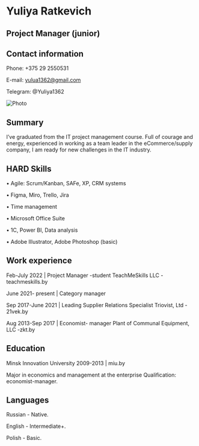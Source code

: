 # Yuliya Ratkevich

## Project Manager (junior)

## Contact information

Phone: +375 29 2550531

E-mail: yulua1362@gmail.com

Telegram: @Yuliya1362

![Photo](IMG_5665-=.jpg)

## Summary

I’ve graduated from the IT project management course.
Full of courage and energy, experienced in working as a team leader in the eCommerce/supply company, I am ready for new challenges in the IT industry.

## HARD Skills

• Agile: Scrum/Kanban, SAFe, XP, CRM systems

• Figma, Miro, Trello, Jira

• Time management

• Microsoft Office Suite

• 1С, Power BI, Data analysis

• Adobe Illustrator, Adobe Photoshop (basic)

## Work experience

Feb-July 2022 | Project Manager -student
TeachMeSkills LLC - teachmeskills.by

June 2021- present | Category manager

Sep 2017-June 2021 | Leading Supplier Relations Specialist
Triovist, Ltd - 21vek.by

Aug 2013-Sep 2017 | Economist- manager
Plant of Communal Equipment, LLC -zkt.by

## Education

Minsk Innovation University
2009-2013 | miu.by

Major in economics and management at the enterprise
Qualification: economist-manager.

## Languages

Russian - Native.

English - Intermediate+.

Polish - Basic.
